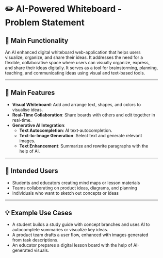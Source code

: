 # ✏️ AI-Powered Whiteboard - Problem Statement


## 🧩 Main Functionality

An AI enhanced digital whiteboard web-application that helps users visualize, organize, and share their ideas.
It addresses the need for a flexible, collaborative space where users can visually organize, express, and share their ideas digitally. It serves as a tool for brainstorming, planning, teaching, and communicating ideas using visual and text-based tools.

---

## 🚀 Main Features

-  **Visual Whiteboard**: Add and arrange text, shapes, and colors to visualise ideas.
-  **Real-Time Collaboration**: Share boards with others and edit together in real-time.
-  **Generative AI Integration**:
    - **Text Autocompletion**: AI text-autocompletion.
    - **Text-to-Image Generation**: Select text and generate relevant images.
    - **Text Enhancement**: Summarize and rewrite paragraphs with the help of AI.
---

## 👥 Intended Users

- Students and educators creating mind maps or lesson materials
- Teams collaborating on product ideas, diagrams, and planning
- Individuals who want to sketch out concepts or ideas

---

## 💡 Example Use Cases

- A student builds a study guide with concept branches and uses AI to autocomplete summaries or visualize key ideas.
- A product team drafts a user flow, enhanced with images generated from task descriptions.
- An educator prepares a digital lesson board with the help of AI-generated visuals.
